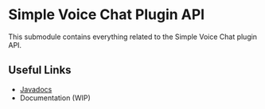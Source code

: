 # Simple Voice Chat Plugin API

This submodule contains everything related to the Simple Voice Chat plugin API.

## Useful Links

- [Javadocs](https://voicechat.modrepo.de/)
- Documentation (WIP)